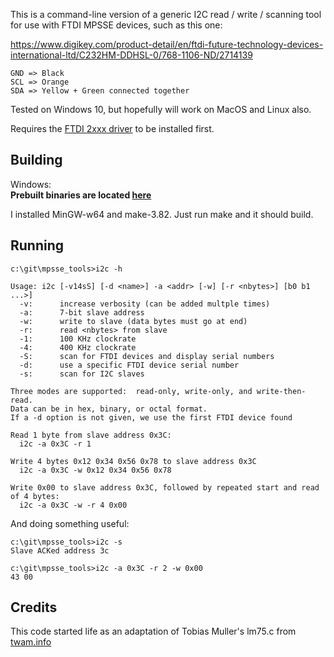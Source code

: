 This is a command-line version of a generic I2C read / write / scanning tool for use with 
FTDI MPSSE devices, such as this one:

https://www.digikey.com/product-detail/en/ftdi-future-technology-devices-international-ltd/C232HM-DDHSL-0/768-1106-ND/2714139

```
GND => Black  
SCL => Orange  
SDA => Yellow + Green connected together  
```

Tested on Windows 10, but hopefully will work on MacOS and Linux also.

Requires the [FTDI 2xxx driver](http://www.ftdichip.com/FTDrivers.htm) to be installed first.

## Building

Windows:   
<b>Prebuilt binaries are located [here](https://github.com/bkuschak/mpsse_tools/releases)</b>    
  
I installed MinGW-w64 and make-3.82.  Just run make and it should build.

## Running
```
c:\git\mpsse_tools>i2c -h

Usage: i2c [-v14sS] [-d <name>] -a <addr> [-w] [-r <nbytes>] [b0 b1 ...>]
  -v:      increase verbosity (can be added multple times)
  -a:      7-bit slave address
  -w:      write to slave (data bytes must go at end)
  -r:      read <nbytes> from slave
  -1:      100 KHz clockrate
  -4:      400 KHz clockrate
  -S:      scan for FTDI devices and display serial numbers
  -d:      use a specific FTDI device serial number
  -s:      scan for I2C slaves

Three modes are supported:  read-only, write-only, and write-then-read.
Data can be in hex, binary, or octal format.
If a -d option is not given, we use the first FTDI device found

Read 1 byte from slave address 0x3C:
  i2c -a 0x3C -r 1

Write 4 bytes 0x12 0x34 0x56 0x78 to slave address 0x3C
  i2c -a 0x3C -w 0x12 0x34 0x56 0x78

Write 0x00 to slave address 0x3C, followed by repeated start and read of 4 bytes:
  i2c -a 0x3C -w -r 4 0x00

```

And doing something useful:

```
c:\git\mpsse_tools>i2c -s
Slave ACKed address 3c

c:\git\mpsse_tools>i2c -a 0x3C -r 2 -w 0x00
43 00
```

## Credits
This code started life as an adaptation of Tobias Muller's lm75.c from [twam.info](https://www.twam.info/hardware/i%C2%B2c-via-usb-on-os-x-using-ft232h)
